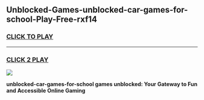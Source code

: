 
## Unblocked-Games-unblocked-car-games-for-school-Play-Free-rxf14
<h3>
<a href="https://premium76.site?title=unblocked-car-games-for-school&ref=18A">CLICK TO PLAY</a></h3>
<hr>

<h3>
<a href="https://premium76.site?title=unblocked-car-games-for-school&ref=18A">CLICK 2 PLAY</a>
  
</h3>

<a href="https://premium76.site?title=unblocked-car-games-for-school&ref=18A"><img src="https://clearcache.store/games.png"></a>


**unblocked-car-games-for-school games unblocked: Your Gateway to Fun and Accessible Online Gaming**
